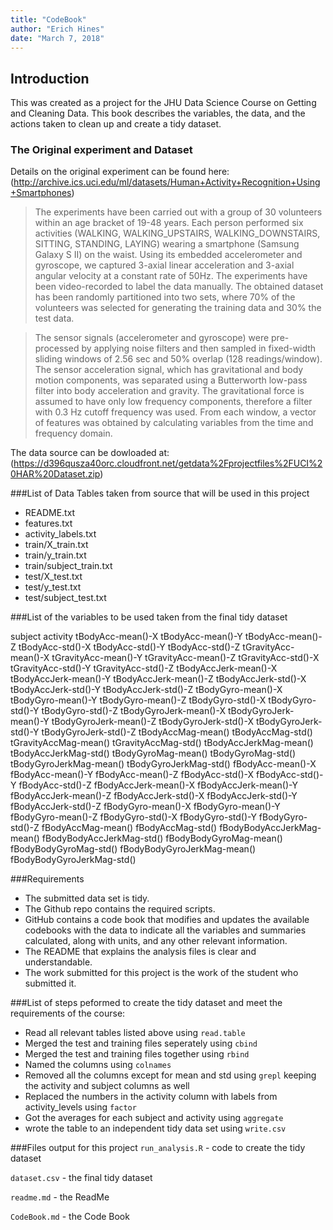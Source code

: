 ```yaml
---
title: "CodeBook"
author: "Erich Hines"
date: "March 7, 2018"
---
```


## Introduction

This was created as a project for the JHU Data Science Course on Getting and Cleaning Data. This book describes the variables, the data, and the actions taken to clean up and create a tidy dataset. 

### The Original experiment and Dataset

Details on the original experiment can be found here:
(http://archive.ics.uci.edu/ml/datasets/Human+Activity+Recognition+Using+Smartphones)

>The experiments have been carried out with a group of 30 volunteers within an age bracket of 19-48 years. Each person performed six activities (WALKING, WALKING_UPSTAIRS, WALKING_DOWNSTAIRS, SITTING, STANDING, LAYING) wearing a smartphone (Samsung Galaxy S II) on the waist. Using its embedded accelerometer and gyroscope, we captured 3-axial linear acceleration and 3-axial angular velocity at a constant rate of 50Hz. The experiments have been video-recorded to label the data manually. The obtained dataset has been randomly partitioned into two sets, where 70% of the volunteers was selected for generating the training data and 30% the test data. 

>The sensor signals (accelerometer and gyroscope) were pre-processed by applying noise filters and then sampled in fixed-width sliding windows of 2.56 sec and 50% overlap (128 readings/window). The sensor acceleration signal, which has gravitational and body motion components, was separated using a Butterworth low-pass filter into body acceleration and gravity. The gravitational force is assumed to have only low frequency components, therefore a filter with 0.3 Hz cutoff frequency was used. From each window, a vector of features was obtained by calculating variables from the time and frequency domain.

The data source can be dowloaded at:
(https://d396qusza40orc.cloudfront.net/getdata%2Fprojectfiles%2FUCI%20HAR%20Dataset.zip)

###List of Data Tables taken from source that will be used in this project
* README.txt
* features.txt
* activity_labels.txt
* train/X_train.txt
* train/y_train.txt
* train/subject_train.txt
* test/X_test.txt
* test/y_test.txt
* test/subject_test.txt

###List of the variables to be used taken from the final tidy dataset
 
subject activity tBodyAcc-mean()-X tBodyAcc-mean()-Y tBodyAcc-mean()-Z tBodyAcc-std()-X tBodyAcc-std()-Y tBodyAcc-std()-Z tGravityAcc-mean()-X tGravityAcc-mean()-Y tGravityAcc-mean()-Z tGravityAcc-std()-X tGravityAcc-std()-Y tGravityAcc-std()-Z tBodyAccJerk-mean()-X tBodyAccJerk-mean()-Y tBodyAccJerk-mean()-Z tBodyAccJerk-std()-X tBodyAccJerk-std()-Y tBodyAccJerk-std()-Z tBodyGyro-mean()-X tBodyGyro-mean()-Y tBodyGyro-mean()-Z tBodyGyro-std()-X tBodyGyro-std()-Y tBodyGyro-std()-Z tBodyGyroJerk-mean()-X tBodyGyroJerk-mean()-Y tBodyGyroJerk-mean()-Z tBodyGyroJerk-std()-X tBodyGyroJerk-std()-Y tBodyGyroJerk-std()-Z tBodyAccMag-mean() tBodyAccMag-std() tGravityAccMag-mean() tGravityAccMag-std() tBodyAccJerkMag-mean() tBodyAccJerkMag-std() tBodyGyroMag-mean() tBodyGyroMag-std() tBodyGyroJerkMag-mean() tBodyGyroJerkMag-std() fBodyAcc-mean()-X fBodyAcc-mean()-Y fBodyAcc-mean()-Z fBodyAcc-std()-X fBodyAcc-std()-Y fBodyAcc-std()-Z fBodyAccJerk-mean()-X fBodyAccJerk-mean()-Y fBodyAccJerk-mean()-Z fBodyAccJerk-std()-X fBodyAccJerk-std()-Y fBodyAccJerk-std()-Z fBodyGyro-mean()-X fBodyGyro-mean()-Y fBodyGyro-mean()-Z fBodyGyro-std()-X fBodyGyro-std()-Y fBodyGyro-std()-Z fBodyAccMag-mean() fBodyAccMag-std() fBodyBodyAccJerkMag-mean() fBodyBodyAccJerkMag-std() fBodyBodyGyroMag-mean() fBodyBodyGyroMag-std() fBodyBodyGyroJerkMag-mean() fBodyBodyGyroJerkMag-std()

###Requirements

* The submitted data set is tidy.
* The Github repo contains the required scripts.
* GitHub contains a code book that modifies and updates the available codebooks with the data to indicate all the variables and summaries calculated, along with units, and any other relevant information.
* The README that explains the analysis files is clear and understandable.
* The work submitted for this project is the work of the student who submitted it.

###List of steps peformed to create the tidy dataset and meet the requirements of the course:

* Read all relevant tables listed above using ```read.table```
* Merged the test and training files seperately using ```cbind```
* Merged the test and training files together using ```rbind```
* Named the columns using ```colnames```
* Removed all the columns except for mean and std using ```grepl``` keeping the activity and subject columns as well
* Replaced the numbers in the activity column with labels from
activity_levels using ```factor```
* Got the averages for each subject and activity using ```aggregate```
* wrote the table to an independent tidy data set using ```write.csv```

###Files output for this project
```run_analysis.R``` - code to create the tidy dataset

```dataset.csv``` - the final tidy dataset

```readme.md``` - the ReadMe

```CodeBook.md``` - the Code Book